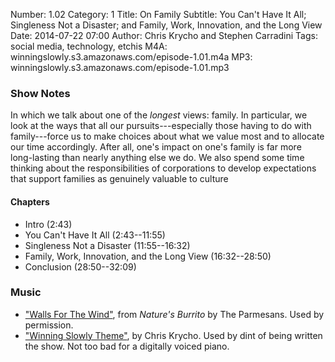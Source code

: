 Number: 1.02
Category: 1
Title: On Family
Subtitle: You Can't Have It All; Singleness Not a Disaster; and Family, Work, Innovation, and the Long View
Date: 2014-07-22 07:00
Author: Chris Krycho and Stephen Carradini
Tags: social media, technology, etchis
M4A: winningslowly.s3.amazonaws.com/episode-1.01.m4a
MP3: winningslowly.s3.amazonaws.com/episode-1.01.mp3

### Show Notes

In which we talk about one of the *longest* views: family. In particular, we look at the ways that all our pursuits---especially those having to do with family---force us to make choices about what we value most and to allocate our time accordingly. After all, one's impact on one's family is far more long-lasting than nearly anything else we do. We also spend some time thinking about the responsibilities of corporations to develop expectations that support families as genuinely valuable to culture

#### Chapters

- Intro (2:43)
- You Can't Have It All (2:43--11:55)
- Singleness Not a Disaster (11:55--16:32)
- Family, Work, Innovation, and the Long View (16:32--28:50)
- Conclusion (28:50--32:09)

### Music

- ["Walls For The Wind"](http://theparmesans.bandcamp.com), from _Nature's Burrito_ by The Parmesans. Used by permission.
- ["Winning Slowly Theme"](https://soundcloud.com/chriskrycho/winning-slowly), by Chris Krycho. Used by dint of being written the show. Not too bad for a digitally voiced piano.